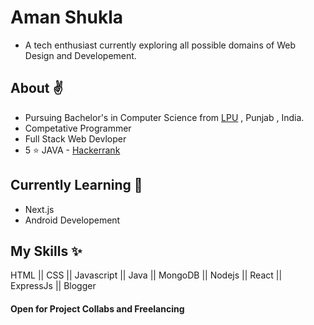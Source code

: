 # Aman Shukla
* A tech enthusiast currently exploring all possible domains of Web Design and Developement.

## About :v:
- Pursuing Bachelor's in Computer Science from [LPU](https://www.lpu.in/) , Punjab , India.
- Competative Programmer
- Full Stack Web Devloper
- 5 :star: JAVA - [Hackerrank](https://www.hackerrank.com/amanks7400)

## Currently Learning  :pushpin:
- Next.js 
- Android Developement 


## My Skills :sparkles:
HTML || CSS || Javascript || Java ||
MongoDB || Nodejs || React || ExpressJs || Blogger 

#### Open for Project Collabs and Freelancing 







